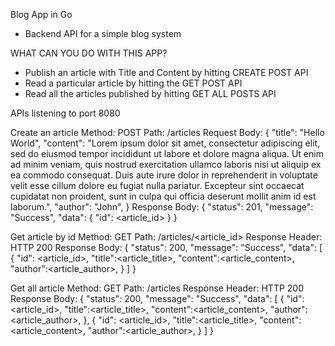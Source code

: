 Blog App in Go 
 - Backend API for a simple blog system

WHAT CAN YOU DO WITH THIS APP?
 - Publish an article with Title and Content by hitting CREATE POST API
 - Read a particular article by hitting the GET POST API
 - Read all the articles published by hitting GET ALL POSTS API

 APIs listening to port 8080


Create an article
Method: POST
Path: /articles
Request Body:
{
    "title": "Hello World",
    "content": "Lorem ipsum dolor sit amet, consectetur adipiscing elit, sed do eiusmod tempor incididunt ut labore et dolore magna aliqua. Ut enim ad minim veniam, quis nostrud exercitation ullamco laboris nisi ut aliquip ex ea commodo consequat. Duis aute irure dolor in reprehenderit in voluptate velit esse cillum dolore eu fugiat nulla pariatur. Excepteur sint occaecat cupidatat non proident, sunt in culpa qui officia deserunt mollit anim id est laborum.",
    "author": "John",
}
Response Body:
{
    "status": 201,
    "message": "Success",
    "data": {
      "id": <article_id>
    }
}

Get article by id
Method: GET
Path: /articles/<article_id>
Response Header: HTTP 200
Response Body:
{
    "status": 200,
    "message": "Success",
    "data": [
      {
        "id": <article_id>,
        "title":<article_title>,
        "content":<article_content>,
        "author":<article_author>,
      }
    ]
}

Get all article
Method: GET
Path: /articles
Response Header: HTTP 200
Response Body:
{
    "status": 200,
    "message": "Success",
    "data": [
      {
        "id": <article_id>,
        "title":<article_title>,
        "content":<article_content>,
        "author":<article_author>,
      },
      {
        "id": <article_id>,
        "title":<article_title>,
        "content":<article_content>,
        "author":<article_author>,
      }
    ]
}


